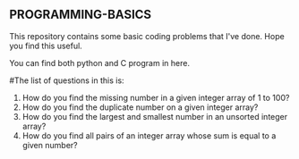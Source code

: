 ## PROGRAMMING-BASICS
This repository contains some basic coding problems that I've done. Hope you find this useful.

You can find both python and C  program in here.

#The list of questions in this is:

1. How do you find the missing number in a given integer array of 1 to 100?
2. How do you find the duplicate number on a given integer array?
3. How do you find the largest and smallest number in an unsorted integer array?
4. How do you find all pairs of an integer array whose sum is equal to a given number?

